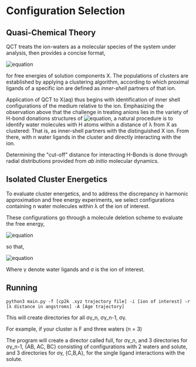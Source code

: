 # Configuration Selection

## Quasi-Chemical Theory

QCT treats the ion-waters as a molecular species of the system under analysis, then provides a concise format,

![equation](https://latex.codecogs.com/gif.latex?\mu_{X^-}^{(ex)}&space;=&space;-&space;RT&space;\ln&space;K_n^{(0)}&space;&plus;&space;\rho_{\mathrm{H}_2\mathrm{O}}^{~~~~n}&space;&plus;&space;RT&space;\ln&space;p_{X^-}(n)&space;&plus;&space;\left\(\mu_{(\mathrm{H}_2\mathrm{O})_n}^{(ex)}&space;-&space;n&space;\mu_{\mathrm{H}_2\mathrm{O}}^{(ex)}&space;\right&space;\))

for free energies of solution components X. The populations of clusters are established by applying a clustering 
algorithm, according to which proximal ligands of a specific ion are defined as *inner-shell* partners of that ion. 

Application of QCT to X(aq) thus begins with identification of inner shell configurations of the medium relative to the 
ion. Emphasizing the observation above that the challenge in treating anions lies in the variety of H-bond donations 
structures of ![equation](https://latex.codecogs.com/gif.latex?(\mathrm{H}_2\mathrm{O})_n\mathrm{F}^-), a natural 
procedure is to identify water molecules with H atoms within a distance of λ from X as clustered: That is, as 
inner-shell partners with the distinguished X ion. From there, with n water ligands in the cluster and 
directly interacting with the ion.

Determining the "cut-off" distance for interacting H-Bonds is done through radial distributions provided from *ab initio*
molecular dynamics. 

## Isolated Cluster Energetics

To evaluate cluster energetics, and to address the discrepancy in harmonic approximation and free energy experiments, 
we select configurations containing n water molecules within λ of the ion of interest.

These configurations go through a molecule deletion scheme to evaluate the free energy,

![equation](https://latex.codecogs.com/gif.latex?\Delta&space;U&space;=&space;E(\gamma_n\sigma)&space;-&space;E(\gamma_{n-1}\sigma)&space;-&space;E(\gamma&space;\sigma)&space;&plus;&space;E(\sigma))

so that,

![equation](https://latex.codecogs.com/gif.latex?n&space;K_n^{(0)}&space;=&space;\frac{K_1^{(0)}K_{n-1}^{(0)}}{\langle&space;e^{\beta\Delta&space;U}\rangle}_n)

Where γ denote water ligands and σ is the ion of interest.

## Running

```
python3 main.py -f [cp2k .xyz trajectory file] -i [ion of interest] -r [λ distance in angstroms] -A [Age trajectory] 
```

This will create directories for all σγ_n, σγ_n-1, σγ.

For example, if your cluster is F and three waters (n = 3)

The program will create a director called full, for σγ_n, and 3 directories for σγ_n-1, {AB, AC, BC} consisting of 
configurations with 2 waters and solute, and 3 directories for σγ, {C,B,A}, for the single ligand interactions with the 
solute.

